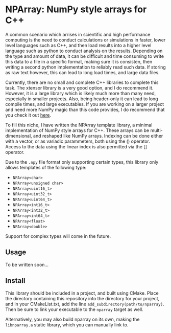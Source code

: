 # NPArray: NumPy style arrays for C++
A common scenario which arrises in scientific and high performance computing
is the need to conduct calculations or simulations in faster, lower level
languages such as C++, and then load results into a higher level language such
as python to conduct analysis on the results. Depending on the type and amount
of data, it can be difficult and time consuming to write this data to a file in
a specific format, making sure it is consisten, then writing a second python
implementation to reliably read such data. If storing as raw text however, this
can lead to long load times, and large data files.

Currently, there are no small and complete C++ libraries to complete this task.
The xtensor library is a very good option, and I do recommend it. However, it
is a large library which is likely much more than many need, especially in 
smaller projects. Also, being header-only it can lead to long compile times,
and large executables. If you are working on a larger project and need more
NumPy magic than this code provides, I do recommend that you check it out
[here](https://github.com/xtensor-stack/xtensor).

To fill this niche, I have written the NPArray template library, a minimal
implementation of NumPy style arrays for C++. These arrays can be
multi-dimensional, and reshaped like NumPy arrays. Indexing can be done either
with a vector, or as variadic parammeters, both using the () operator. Access
to the data using the linear index is also permitted via the [] operator.

Due to the ```.npy``` file format only supporting certain types, this library
only allows templates of the following type:

* ```NPArray<char>```
* ```NPArray<unsigned char>```
* ```NPArray<uint16_t>```
* ```NPArray<uint32_t>```
* ```NPArray<uint64_t>```
* ```NPArray<int16_t>```
* ```NPArray<int32_t>```
* ```NPArray<int64_t>```
* ```NPArray<float>```
* ```NPArray<double>```

Support for complex types will come in the future.

## Usage
To be written soon...

## Install
This library should be included in a project, and built using CMake. Place the
directory containing this repository into the directory for your project, and
in your CMakeList.txt, add the line ```add_subdirectory(path/to/nparray)```.
Then be sure to link your executable to the ```nparray``` target as well.

Alternatively, you may also build nparray on its own, making the
```libnparray.a``` static library, which you can manually link to.
